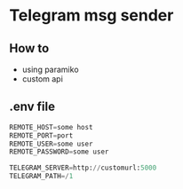 
# Telegram msg sender
## How to
* using paramiko 
* custom api 


## .env file 
```python
REMOTE_HOST=some host
REMOTE_PORT=port 
REMOTE_USER=some user 
REMOTE_PASSWORD=some user 

TELEGRAM_SERVER=http://customurl:5000
TELEGRAM_PATH=/1
````